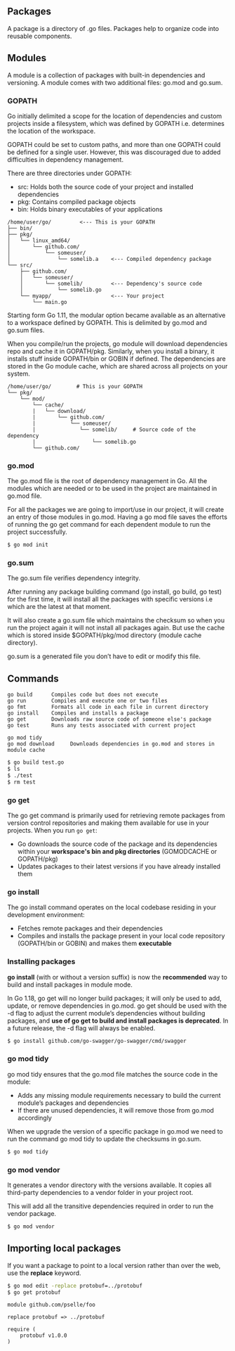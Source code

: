 ## Packages

A package is a directory of .go files. Packages help to organize code into reusable components.

## Modules

A module is a collection of packages with built-in dependencies and versioning. A module comes with two additional files: go.mod and go.sum.

### GOPATH

Go initially delimited a scope for the location of dependencies and custom projects inside a filesystem, which was defined by GOPATH i.e. determines the location of the workspace.

GOPATH could be set to custom paths, and more than one GOPATH could be defined for a single user. However, this was discouraged due to added difficulties in dependency management.

There are three directories under GOPATH:

- src: Holds both the source code of your project and installed dependencies
- pkg: Contains compiled package objects
- bin: Holds binary executables of your applications

```
/home/user/go/         <--- This is your GOPATH
├── bin/
├── pkg/
│   └── linux_amd64/
│       └── github.com/
│           └── someuser/
│               └── somelib.a    <--- Compiled dependency package
└── src/
    ├── github.com/
    │   └── someuser/
    │       └── somelib/         <--- Dependency's source code
    │           └── somelib.go
    └── myapp/                   <--- Your project
        └── main.go
```

Starting form Go 1.11, the modular option became available as an alternative to a workspace defined by GOPATH. This is delimited by go.mod and go.sum files.

When you compile/run the projects, go module will download dependencies repo and cache it in GOPATH/pkg. Similarly, when you install a binary, it installs stuff inside GOPATH/bin or GOBIN if defined. The dependencies are stored in the Go module cache, which are shared across all projects on your system.

```
/home/user/go/        # This is your GOPATH
└── pkg/
    └── mod/
        └── cache/
        |   └── download/
        |       └── github.com/
        |           └── someuser/
        |              └── somelib/     # Source code of the dependency
        |                  └── somelib.go
        └── github.com/
```

### go.mod

The go.mod file is the root of dependency management in Go. All the modules which are needed or to be used in the project are maintained in go.mod file.

For all the packages we are going to import/use in our project, it will create an entry of those modules in go.mod. Having a go mod file saves the efforts of running the go get command for each dependent module to run the project successfully.

```sh
$ go mod init
```

### go.sum

The go.sum file verifies dependency integrity.

After running any package building command (go install, go build, go test) for
the first time, it will install all the packages with specific versions i.e which are the latest at that moment.

It will also create a go.sum file which maintains the checksum so when you run the project again it will not install all packages again. But use the cache which is stored inside $GOPATH/pkg/mod directory (module cache directory).

go.sum is a generated file you don’t have to edit or modify this file.

## Commands

```
go build      Compiles code but does not execute
go run        Compiles and execute one or two files
go fmt        Formats all code in each file in current directory
go install    Compiles and installs a package
go get        Downloads raw source code of someone else's package
go test       Runs any tests associated with current project
```

```
go mod tidy
go mod download     Downloads dependencies in go.mod and stores in module cache
```

```sh
$ go build test.go
$ ls
$ ./test
$ rm test
```

### go get

The go get command is primarily used for retrieving remote packages from version control repositories and making them available for use in your projects. When you run `go get`:

- Go downloads the source code of the package and its dependencies within your **workspace's bin and pkg directories** (GOMODCACHE or GOPATH/pkg)
- Updates packages to their latest versions if you have already installed them

### go install

The go install command operates on the local codebase residing in your development environment:

- Fetches remote packages and their dependencies
- Compiles and installs the package present in your local code repository (GOPATH/bin or GOBIN) and makes them **executable**

### Installing packages

**go install** (with or without a version suffix) is now the **recommended** way to build and install packages in module mode.

In Go 1.18, go get will no longer build packages; it will only be used to add, update, or remove dependencies in go.mod. go get should be used with the -d flag to adjust the current module’s dependencies without building packages, and **use of go get to build and install packages is deprecated**. In a future release, the -d flag will always be enabled.

```sh
$ go install github.com/go-swagger/go-swagger/cmd/swagger
```

### go mod tidy

go mod tidy ensures that the go.mod file matches the source code in the module:

- Adds any missing module requirements necessary to build the current module’s packages and dependencies
- If there are unused dependencies, it will remove those from go.mod accordingly

When we upgrade the version of a specific package in go.mod we need to run the command go mod tidy to update the checksums in go.sum.

```sh
$ go mod tidy
```

### go mod vendor

It generates a vendor directory with the versions available. It copies all third-party dependencies to a vendor folder in your project root.

This will add all the transitive dependencies required in order to run the vendor package.

```sh
$ go mod vendor
```

## Importing local packages

If you want a package to point to a local version rather than over the web, use the **replace** keyword.

```sh
$ go mod edit -replace protobuf=../protobuf
$ go get protobuf
```

```
module github.com/pselle/foo

replace protobuf => ../protobuf

require (
    protobuf v1.0.0
)
```
